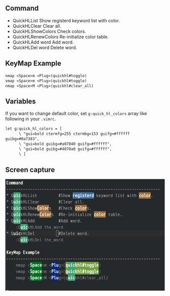 Command
-----------------------------------------------------------------
* QuickHLList           Show registerd keyword list with color.
* QuickHLClear          Clear all.
* QuickHLShowColors     Check colors.
* QuickHLRenewColors    Re-initialize color table.
* QuickHLAdd  word      Add word.
* QuickHLDel  word      Delete word.

KeyMap Example
-----------------------------------------------------------------
    nmap <Space>m <Plug>(quickhl#toggle)
    vmap <Space>m <Plug>(quickhl#toggle)
    nmap <Space>M <Plug>(quickhl#clear_all)

Variables
-----------------------------------------------------------------
If you want to change default color, set `g:quick_hl_colors` array like following in your `.vimrc`.

    let g:quick_hl_colors = [
          \ "gui=bold ctermfg=255 ctermbg=153 guifg=#ffffff guibg=#0a7383",
          \ "gui=bold guibg=#a07040 guifg=#ffffff",
          \ "gui=bold guibg=#4070a0 guifg=#ffffff",
          \ ]

Screen capture
-----------------------------------------------------------------
![quickhl.png](https://github.com/t9md/t9md/raw/master/img/quickhl.png)
